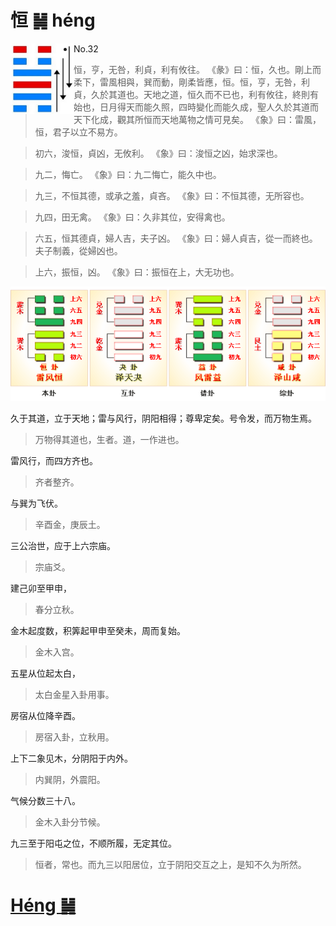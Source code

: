 # 恒 ䷟ héng

<img src="shapes/32.10.png" width="101" alt="恒" align="left">

- No.32

> 恒，亨，无咎，利貞，利有攸往。
>《彖》曰：恒，久也。剛上而柔下，雷風相與，巽而動，剛柔皆應，恒。恒，亨，无咎，利貞，久於其道也。天地之道，恒久而不已也，利有攸往，終則有始也，日月得天而能久照，四時變化而能久成，聖人久於其道而天下化成，觀其所恒而天地萬物之情可見矣。
>《象》曰：雷風，恒，君子以立不易方。

> 初六，浚恒，貞凶，无攸利。
>《象》曰：浚恒之凶，始求深也。

> 九二，悔亡。
>《象》曰：九二悔亡，能久中也。

> 九三，不恒其德，或承之羞，貞吝。
>《象》曰：不恒其德，无所容也。

> 九四，田无禽。
>《象》曰：久非其位，安得禽也。

> 六五，恒其德貞，婦人吉，夫子凶。
>《象》曰：婦人貞吉，從一而終也。夫子制義，從婦凶也。

> 上六，振恒，凶。
>《象》曰：振恒在上，大无功也。

<img src="shapes/32.11.png">

久于其道，立于天地；雷与风行，阴阳相得；尊卑定矣。号令发，而万物生焉。
> 万物得其道也，生者。道，一作进也。

雷风行，而四方齐也。
> 齐者整齐。

与巽为飞伏。
> 辛酉金，庚辰土。

三公治世，应于上六宗庙。
> 宗庙爻。

建己卯至甲申，
> 春分立秋。

金木起度数，积筭起甲申至癸未，周而复始。
> 金木入宫。

五星从位起太白，
> 太白金星入卦用事。

房宿从位降辛酉。
> 房宿入卦，立秋用。

上下二象见木，分阴阳于内外。
> 内巽阴，外震阳。

气候分数三十八。
> 金木入卦分节候。

九三至于阳屯之位，不顺所履，无定其位。
> 恒者，常也。而九三以阳居位，立于阴阳交互之上，是知不久为所然。

# [Héng ䷟](e68192heng.md)
